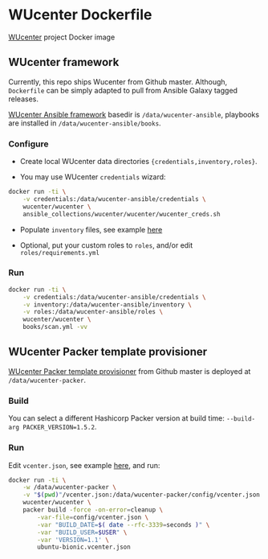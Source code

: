 # WUcenter Dockerfile

[WUcenter](https://github.com/wucenter) project Docker image

## WUcenter framework

Currently, this repo ships Wucenter from Github master. Although, `Dockerfile` can be simply adapted to pull from Ansible Galaxy tagged releases.

[WUcenter Ansible framework](https://github.com/wucenter/wucenter-ansible) basedir is `/data/wucenter-ansible`, playbooks are installed in `/data/wucenter-ansible/books`.

### Configure

- Create local WUcenter data directories `{credentials,inventory,roles}`.

- You may use WUcenter `credentials` wizard:

``` bash
docker run -ti \
    -v credentials:/data/wucenter-ansible/credentials \
    wucenter/wucenter \
    ansible_collections/wucenter/wucenter/wucenter_creds.sh
```

- Populate `inventory` files, see example [here](https://github.com/wucenter/wucenter-ansible/tree/master/samples/inventory)

- Optional, put your custom roles to `roles`, and/or edit `roles/requirements.yml`

### Run

``` bash
docker run -ti \
    -v credentials:/data/wucenter-ansible/credentials \
    -v inventory:/data/wucenter-ansible/inventory \
    -v roles:/data/wucenter-ansible/roles \
    wucenter/wucenter \
    books/scan.yml -vv
```


## WUcenter Packer template provisioner

[WUcenter Packer template provisioner](https://github.com/wucenter/wucenter-packer) from Github master is deployed at `/data/wucenter-packer`.

### Build

You can select a different Hashicorp Packer version at build time: `--build-arg PACKER_VERSION=1.5.2`.

### Run

Edit `vcenter.json`, see example [here](https://github.com/wucenter/wucenter-packer/blob/master/samples/vcenter.json), and run:

``` bash
docker run -ti \
    -w /data/wucenter-packer \
    -v "$(pwd)"/vcenter.json:/data/wucenter-packer/config/vcenter.json \
    wucenter/wucenter \
    packer build -force -on-error=cleanup \
        -var-file=config/vcenter.json \
        -var "BUILD_DATE=$( date --rfc-3339=seconds )" \
        -var "BUILD_USER=$USER" \
        -var 'VERSION=1.1' \
        ubuntu-bionic.vcenter.json
```
